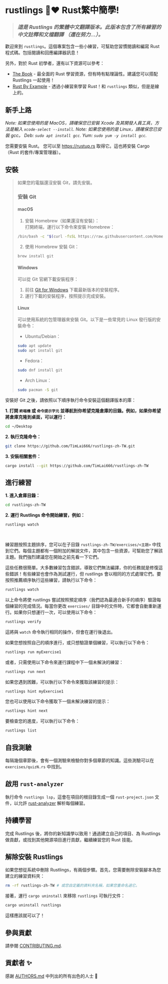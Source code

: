 <div class="oranda-hide">

# rustlings 🦀❤️ Rust繁中簡學!

</div>

> ### *這是 Rustlings 的繁體中文翻譯版本。此版本包含了所有練習的中文註釋和文檔翻譯 **（還在努力...）**。*

歡迎來到 `rustlings`。這個專案包含一些小練習，可幫助您習慣閱讀和編寫 Rust 程式碼。包括閱讀和回應編譯器訊息！

另外，對於 Rust 初學者，還有以下資源可以參考：

- [The Book](https://doc.rust-lang.org/book/index.html) - 最全面的 Rust 學習資源，但有時有點理論性。建議您可以搭配 Rustlings 一起使用！
- [Rust By Example](https://doc.rust-lang.org/rust-by-example/index.html) - 透過小練習來學習 Rust！和 `rustlings` 類似，但是是線上的。

## 新手上路

_Note: 如果您使用的是 MacOS，請確保您已安裝 Xcode 及其開發人員工具，方法是輸入 `xcode-select --install`._
_Note: 如果您使用的是 Linux，請確保您已安裝 gcc。 Deb: `sudo apt install gcc`. Yum: `sudo yum -y install gcc`._

您需要安裝 Rust。 您可以至 <https://rustup.rs> 取得它。這也將安裝 Cargo（Rust 的套件/專案管理器）。

## 安裝

> 如果您的電腦還沒安裝 Git，請先安裝。
> ### 安裝 Git
> #### macOS
> 1. 安裝 Homebrew（如果還沒有安裝）：<br>
> 打開終端，運行以下命令來安裝 Homebrew：
> ```sh
> /bin/bash -c "$(curl -fsSL https://raw.githubusercontent.com/Homebrew/install/HEAD/install.sh)"
> ```
> 2. 使用 Homebrew 安裝 Git：
> ```sh
> brew install git
> ```
> #### Windows
> 可以從 Git 官網下載安裝程序：
> 1. 前往 [Git for Windows](https://gitforwindows.org/) 下載最新版本的安裝程序。
> 2. 運行下載的安裝程序，按照提示完成安裝。
> #### Linux
> 可以使用系統的包管理器來安裝 Git。以下是一些常見的 Linux 發行版的安裝命令：
> * Ubuntu/Debian：
> ```sh
> sudo apt update
> sudo apt install git
> ```
> * Fedora：
> ```sh
> sudo dnf install git
> ```
> * Arch Linux：
> ```sh
> sudo pacman -S git
> ```

安裝好 Git 之後，請依照以下順序執行命令安裝這個翻譯版本的庫：

**1. 打開 `終端機` 或 `命令提示字元` 並導航到你希望克隆倉庫的目錄。例如，如果你希望將倉庫克隆到桌面，可以運行：**
  ```sh
  cd ~/Desktop
  ```
**2. 執行克隆命令：**
  ```sh
  git clone https://github.com/TimLai666/rustlings-zh-TW.git
  ```
**3. 安裝相關套件：**
  ```sh
  cargo install --git https://github.com/TimLai666/rustlings-zh-TW
  ```

## 進行練習

**1. 進入倉庫目錄：**
  ```sh
  cd rustlings-zh-TW
  ```
**2. 運行 Rustlings 命令開始練習，例如：**
  ```sh
  rustlings watch
  ```
<br>

練習題按照主題排序，您可以在子目錄 `rustlings-zh-TW/exercises/<主題>` 中找到它們。每個主題都有一個附加的解說文件，其中包含一些資源，可幫助您了解該主題。我們強烈建議您在開始之前先看一下它們。

這些任務很簡單。大多數練習包含錯誤，導致它們無法編譯，你的任務就是修復這些錯誤！有些練習也會作為測試運行，但 rustlings 會以相同的方式處理它們。要按照推薦順序執行這些練習，請執行以下命令：

```bash
rustlings watch
```

以上命令將使 rustlings 嘗試按照預定順序（我們認為最適合新手的順序）驗證每個練習的完成情況。每當你更改 `exercises/` 目錄中的文件時，它都會自動重新運行。如果你只想運行一次，可以使用以下命令：

```bash
rustlings verify
```

這將與 `watch` 命令執行相同的操作，但會在運行後退出。

如果您想按照自己的順序進行，或只想驗證單個練習，可以執行以下命令：

```bash
rustlings run myExercise1
```

或者，只需使用以下命令來運行課程中下一個未解決的練習：

```bash
rustlings run next
```

如果您遇到困難，可以執行以下命令來獲取該練習的提示：

```bash
rustlings hint myExercise1
```

您也可以使用以下命令獲取下一個未解決練習的提示：

```bash
rustlings hint next
```

要檢查您的進度，可以執行以下命令：

```bash
rustlings list
```

## 自我測驗

每隔幾個章節後，會有一個測驗來檢驗你對多個章節的知識。這些測驗可以在 `exercises/quizN.rs` 中找到。

## 啟用 `rust-analyzer`

執行命令 `rustlings lsp`，這會在項目的根目錄生成一個 `rust-project.json` 文件，以允許 [rust-analyzer](https://rust-analyzer.github.io/) 解析每個練習。

## 持續學習

完成 Rustlings 後，將你的新知識學以致用！通過建立自己的項目、為 Rustlings 做貢獻，或找到其他開源項目進行貢獻，繼續練習您的 Rust 技能。

## 解除安裝 Rustlings

如果您想從系統中刪除 Rustlings，有兩個步驟。首先，您需要刪除安裝腳本為您建立的練習資料夾：

```bash
rm -rf rustlings-zh-TW # 或您自定義的資料夾名稱，如果您重命名過它。
```

接著，運行 `cargo uninstall` 來移除 `rustlings` 可執行文件：

```bash
cargo uninstall rustlings
```

這樣應該就可以了！

## 參與貢獻

請參閱 [CONTRIBUTING.md](https://github.com/rust-lang/rustlings/blob/main/CONTRIBUTING.md).

## 貢獻者 ✨

感謝 [AUTHORS.md](https://github.com/rust-lang/rustlings/blob/main/AUTHORS.md) 中列出的所有出色的人士 🎉

